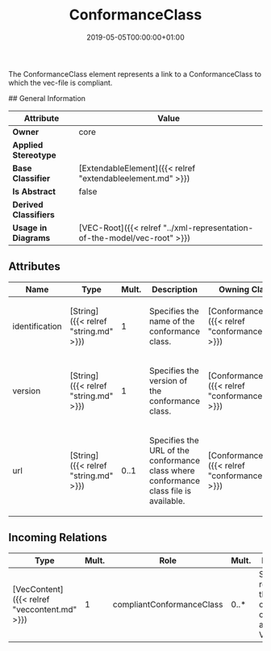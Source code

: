 ﻿---
title: ConformanceClass
toc: false
type: specs
date: "2019-05-05T00:00:00+01:00"
draft: false
menu_name: vec120

# Prev/next pager order (if `docs_section_pager` enabled in `params.toml`)
weight: 
---
<html>   <head>     </head>   <body>     <p> The ConformanceClass element represents a link to a ConformanceClass to which the vec-file is compliant.      </p>    </body> </html> 
## General Information

| Attribute               | Value |
|-------------------------|-------|
| **Owner**               | core |
| **Applied Stereotype**  |   |
| **Base Classifier**     | [ExtendableElement]({{< relref "extendableelement.md" >}})<br/>  |
| **Is Abstract**         | false |
| **Derived Classifiers** |   |
| **Usage in Diagrams**   | [VEC-Root]({{< relref "../xml-representation-of-the-model/vec-root" >}})<br/>  |

## Attributes
|  Name  |  Type  |  Mult.  |  Description  |  Owning Classifier  |
|--------|--------|---------|---------------|--------------|
|identification | [String]({{< relref "string.md" >}}) | 1 | <html><body><p>Specifies the name of the conformance class. </p></body></html> | [ConformanceClass]({{< relref "conformanceclass.md" >}}) |
|version | [String]({{< relref "string.md" >}}) | 1 | <html>   <head>     </head>   <body>     <p> Specifies the version of the conformance class.      </p>    </body> </html>  | [ConformanceClass]({{< relref "conformanceclass.md" >}}) |
|url | [String]({{< relref "string.md" >}}) | 0..1 | <html><body><p>Specifies the URL of the conformance class where conformance class file is available. </p></body></html> | [ConformanceClass]({{< relref "conformanceclass.md" >}}) |

##  Incoming Relations
|    Type  |   Mult.  |   Role    |   Mult.   |   Description  |
|----------|----------|-----------|-----------|----------------|
| [VecContent]({{< relref "veccontent.md" >}}) | 1 | compliantConformanceClass | 0..* | Specifies references to the conformance classes that apply to the VEC-file.   |
